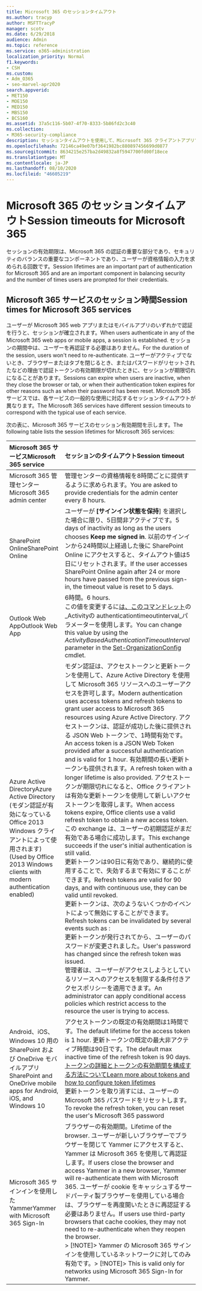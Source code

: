 ```yaml
---
title: Microsoft 365 のセッションタイムアウト
ms.author: tracyp
author: MSFTTracyP
manager: scotv
ms.date: 6/29/2018
audience: Admin
ms.topic: reference
ms.service: o365-administration
localization_priority: Normal
f1.keywords:
- CSH
ms.custom:
- Adm_O365
- seo-marvel-apr2020
search.appverid:
- MET150
- MOE150
- MED150
- MBS150
- BCS160
ms.assetid: 37a5c116-5b07-4f70-8333-5b86fd2c3c40
ms.collection:
- M365-security-compliance
description: セッションタイムアウトを使用して、Microsoft 365 クライアントアプリでのセキュリティと容易なアクセスのバランスを取る方法を説明します。
ms.openlocfilehash: 72146ca49e07bf3641982bc880897456699d0877
ms.sourcegitcommit: 8634215e257ba2d49832a8f5947700fd00f18ece
ms.translationtype: MT
ms.contentlocale: ja-JP
ms.lasthandoff: 08/10/2020
ms.locfileid: "46605219"
---
```

# <a name="session-timeouts-for-microsoft-365"></a><span data-ttu-id="5f495-103">Microsoft 365 のセッションタイムアウト</span><span class="sxs-lookup"><span data-stu-id="5f495-103">Session timeouts for Microsoft 365</span></span>

<span data-ttu-id="5f495-104">セッションの有効期限は、Microsoft 365 の認証の重要な部分であり、セキュリティのバランスの重要なコンポーネントであり、ユーザーが資格情報の入力を求められる回数です。</span><span class="sxs-lookup"><span data-stu-id="5f495-104">Session lifetimes are an important part of authentication for Microsoft 365 and are an important component in balancing security and the number of times users are prompted for their credentials.</span></span>
  
## <a name="session-times-for-microsoft-365-services"></a><span data-ttu-id="5f495-105">Microsoft 365 サービスのセッション時間</span><span class="sxs-lookup"><span data-stu-id="5f495-105">Session times for Microsoft 365 services</span></span>

<span data-ttu-id="5f495-106">ユーザーが Microsoft 365 web アプリまたはモバイルアプリのいずれかで認証を行うと、セッションが確立されます。</span><span class="sxs-lookup"><span data-stu-id="5f495-106">When users authenticate in any of the Microsoft 365 web apps or mobile apps, a session is established.</span></span> <span data-ttu-id="5f495-107">セッションの期間中は、ユーザーを再認証する必要はありません。</span><span class="sxs-lookup"><span data-stu-id="5f495-107">For the duration of the session, users won't need to re-authenticate.</span></span> <span data-ttu-id="5f495-108">ユーザーがアクティブでないとき、ブラウザーまたはタブを閉じるとき、またはパスワードがリセットされたなどの理由で認証トークンの有効期限が切れたときに、セッションが期限切れになることがあります。</span><span class="sxs-lookup"><span data-stu-id="5f495-108">Sessions can expire when users are inactive, when they close the browser or tab, or when their authentication token expires for other reasons such as when their password has been reset.</span></span> <span data-ttu-id="5f495-109">Microsoft 365 サービスでは、各サービスの一般的な使用に対応するセッションタイムアウトが異なります。</span><span class="sxs-lookup"><span data-stu-id="5f495-109">The Microsoft 365 services have different session timeouts to correspond with the typical use of each service.</span></span>
  
<span data-ttu-id="5f495-110">次の表に、Microsoft 365 サービスのセッション有効期間を示します。</span><span class="sxs-lookup"><span data-stu-id="5f495-110">The following table lists the session lifetimes for Microsoft 365 services:</span></span>
  
|<span data-ttu-id="5f495-111">**Microsoft 365 サービス**</span><span class="sxs-lookup"><span data-stu-id="5f495-111">**Microsoft 365 service**</span></span>|<span data-ttu-id="5f495-112">**セッションのタイムアウト**</span><span class="sxs-lookup"><span data-stu-id="5f495-112">**Session timeout**</span></span>|
|:-----|:-----|
|<span data-ttu-id="5f495-113">Microsoft 365 管理センター</span><span class="sxs-lookup"><span data-stu-id="5f495-113">Microsoft 365 admin center</span></span>  <br/> |<span data-ttu-id="5f495-114">管理センターの資格情報を8時間ごとに提供するように求められます。</span><span class="sxs-lookup"><span data-stu-id="5f495-114">You are asked to provide credentials for the admin center every 8 hours.</span></span>  <br/> |
|<span data-ttu-id="5f495-115">SharePoint Online</span><span class="sxs-lookup"><span data-stu-id="5f495-115">SharePoint Online</span></span>  <br/> |<span data-ttu-id="5f495-116">ユーザーが **[サインイン状態を保持**] を選択した場合に限り、5日間非アクティブです。</span><span class="sxs-lookup"><span data-stu-id="5f495-116">5 days of inactivity as long as the users chooses **Keep me signed in**.</span></span> <span data-ttu-id="5f495-117">以前のサインインから24時間以上経過した後に SharePoint Online にアクセスすると、タイムアウト値は5日にリセットされます。</span><span class="sxs-lookup"><span data-stu-id="5f495-117">If the user accesses SharePoint Online again after 24 or more hours have passed from the previous sign-in, the timeout value is reset to 5 days.</span></span>  <br/> |
|<span data-ttu-id="5f495-118">Outlook Web App</span><span class="sxs-lookup"><span data-stu-id="5f495-118">Outlook Web App</span></span>  <br/> |<span data-ttu-id="5f495-119">6時間。</span><span class="sxs-lookup"><span data-stu-id="5f495-119">6 hours.</span></span>  <br/> <span data-ttu-id="5f495-120">この値を変更するに[は、このコマンドレット](https://go.microsoft.com/fwlink/p/?LinkId=615378)の_Activityの authenticationtimeoutinterval_パラメーターを使用します。</span><span class="sxs-lookup"><span data-stu-id="5f495-120">You can change this value by using the  _ActivityBasedAuthenticationTimeoutInterval_ parameter in the [Set-OrganizationConfig](https://go.microsoft.com/fwlink/p/?LinkId=615378) cmdlet.</span></span>  <br/> |
|<span data-ttu-id="5f495-121">Azure Active Directory</span><span class="sxs-lookup"><span data-stu-id="5f495-121">Azure Active Directory</span></span>  <br/> <span data-ttu-id="5f495-122">(モダン認証が有効になっている Office 2013 Windows クライアントによって使用されます)</span><span class="sxs-lookup"><span data-stu-id="5f495-122">(Used by Office 2013 Windows clients with modern authentication enabled)</span></span>  <br/> | <span data-ttu-id="5f495-123">モダン認証は、アクセストークンと更新トークンを使用して、Azure Active Directory を使用して Microsoft 365 リソースへのユーザーアクセスを許可します。</span><span class="sxs-lookup"><span data-stu-id="5f495-123">Modern authentication uses access tokens and refresh tokens to grant user access to Microsoft 365 resources using Azure Active Directory.</span></span> <span data-ttu-id="5f495-124">アクセストークンは、認証が成功した後に提供される JSON Web トークンで、1時間有効です。</span><span class="sxs-lookup"><span data-stu-id="5f495-124">An access token is a JSON Web Token provided after a successful authentication and is valid for 1 hour.</span></span> <span data-ttu-id="5f495-125">有効期間の長い更新トークンも提供されます。</span><span class="sxs-lookup"><span data-stu-id="5f495-125">A refresh token with a longer lifetime is also provided.</span></span> <span data-ttu-id="5f495-126">アクセストークンが期限切れになると、Office クライアントは有効な更新トークンを使用して新しいアクセストークンを取得します。</span><span class="sxs-lookup"><span data-stu-id="5f495-126">When access tokens expire, Office clients use a valid refresh token to obtain a new access token.</span></span> <span data-ttu-id="5f495-127">この exchange は、ユーザーの初期認証がまだ有効である場合に成功します。</span><span class="sxs-lookup"><span data-stu-id="5f495-127">This exchange succeeds if the user's initial authentication is still valid.</span></span>  <br/>  <span data-ttu-id="5f495-128">更新トークンは90日に有効であり、継続的に使用することで、失効するまで有効にすることができます。</span><span class="sxs-lookup"><span data-stu-id="5f495-128">Refresh tokens are valid for 90 days, and with continuous use, they can be valid until revoked.</span></span>  <br/>  <span data-ttu-id="5f495-129">更新トークンは、次のようないくつかのイベントによって無効にすることができます。</span><span class="sxs-lookup"><span data-stu-id="5f495-129">Refresh tokens can be invalidated by several events such as :</span></span>  <br/>  <span data-ttu-id="5f495-130">更新トークンが発行されてから、ユーザーのパスワードが変更されました。</span><span class="sxs-lookup"><span data-stu-id="5f495-130">User's password has changed since the refresh token was issued.</span></span>  <br/>  <span data-ttu-id="5f495-131">管理者は、ユーザーがアクセスしようとしているリソースへのアクセスを制限する条件付きアクセスポリシーを適用できます。</span><span class="sxs-lookup"><span data-stu-id="5f495-131">An administrator can apply conditional access policies which restrict access to the resource the user is trying to access.</span></span>  <br/> |
|<span data-ttu-id="5f495-132">Android、iOS、Windows 10 用の SharePoint および OneDrive モバイルアプリ</span><span class="sxs-lookup"><span data-stu-id="5f495-132">SharePoint and OneDrive mobile apps for Android, iOS, and Windows 10</span></span>  <br/> |<span data-ttu-id="5f495-133">アクセストークンの既定の有効期間は1時間です。</span><span class="sxs-lookup"><span data-stu-id="5f495-133">The default lifetime for the access token is 1 hour.</span></span> <span data-ttu-id="5f495-134">更新トークンの既定の最大非アクティブ時間は90日です。</span><span class="sxs-lookup"><span data-stu-id="5f495-134">The default max inactive time of the refresh token is 90 days.</span></span>  <br/> [<span data-ttu-id="5f495-135">トークンの詳細とトークンの有効期間を構成する方法について</span><span class="sxs-lookup"><span data-stu-id="5f495-135">Learn more about tokens and how to configure token lifetimes</span></span>](https://docs.microsoft.com/azure/active-directory/active-directory-configurable-token-lifetimes) <br/> <span data-ttu-id="5f495-136">更新トークンを取り消すには、ユーザーの Microsoft 365 パスワードをリセットします。</span><span class="sxs-lookup"><span data-stu-id="5f495-136">To revoke the refresh token, you can reset the user's Microsoft 365 password</span></span>  <br/> |
|<span data-ttu-id="5f495-137">Microsoft 365 サインインを使用した Yammer</span><span class="sxs-lookup"><span data-stu-id="5f495-137">Yammer with Microsoft 365 Sign-In</span></span>  <br/> |<span data-ttu-id="5f495-138">ブラウザーの有効期間。</span><span class="sxs-lookup"><span data-stu-id="5f495-138">Lifetime of the browser.</span></span> <span data-ttu-id="5f495-139">ユーザーが新しいブラウザーでブラウザーを閉じて Yammer にアクセスすると、Yammer は Microsoft 365 を使用して再認証します。</span><span class="sxs-lookup"><span data-stu-id="5f495-139">If users close the browser and access Yammer in a new browser, Yammer will re-authenticate them with Microsoft 365.</span></span> <span data-ttu-id="5f495-140">ユーザーが cookie をキャッシュするサードパーティ製ブラウザーを使用している場合は、ブラウザーを再度開いたときに再認証する必要はありません。</span><span class="sxs-lookup"><span data-stu-id="5f495-140">If users use third-party browsers that cache cookies, they may not need to re-authenticate when they reopen the browser.</span></span>  <br/> <span data-ttu-id="5f495-141">> [!NOTE]> Yammer の Microsoft 365 サインインを使用しているネットワークに対してのみ有効です。</span><span class="sxs-lookup"><span data-stu-id="5f495-141">> [!NOTE]> This is valid only for networks using Microsoft 365 Sign-In for Yammer.</span></span>           |
   

